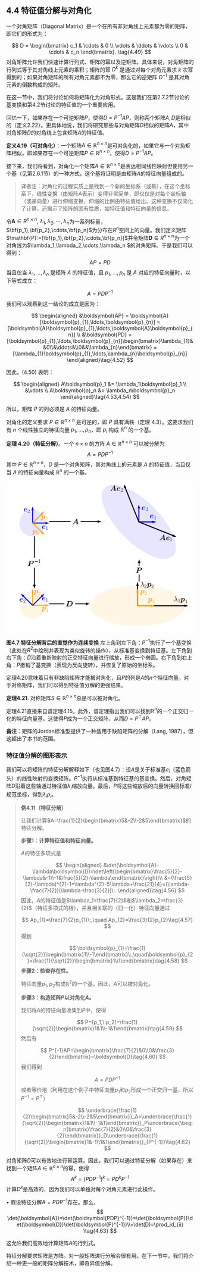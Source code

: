 ## 4.4 特征值分解与对角化

一个对角矩阵（Diagonal Matrix）是一个在所有非对角线上元素都为零的矩阵，即它们的形式为：

$$
D = \begin{bmatrix}
c_1 & \cdots & 0 \\
\vdots & \ddots & \vdots \\
0 & \cdots & c_n
\end{bmatrix}. \tag{4.49}
$$
对角矩阵允许我们快速计算行列式、矩阵的幂以及逆矩阵。具体来说，对角矩阵的行列式等于其对角线上元素的乘积；矩阵的幂 $D^k$ 是通过对每个对角元素求 $k$ 次幂得到的；如果对角矩阵的所有对角元素都不为零，那么它的逆矩阵 $D^{-1}$ 是其对角元素的倒数构成的矩阵。

在这一节中，我们将讨论如何将矩阵化为对角形式。这是我们在第2.7.2节讨论的基变换和第4.2节讨论的特征值的一个重要应用。

回忆一下，如果存在一个可逆矩阵$P$，使得$D=P^{-1}AP$，则称两个矩阵$A,D$是相似的（定义2.22）。更具体地说，我们将研究那些与对角矩阵$D$相似的矩阵$A$，其中对角矩阵$D$的对角线上包含矩阵$A$的特征值。

**定义4.19（可对角化）**：一个矩阵$A\in\mathbb{R}^{n\times n}$是可对角化的，如果它与一个对角矩阵相似，即如果存在一个可逆矩阵$P\in\mathbb{R}^{n\times n}$，使得$D=P^{-1}AP$。

接下来，我们将看到，对角化一个矩阵$A\in\mathbb{R}^{n\times n}$是表达相同线性映射但使用另一个基（见第2.6.1节）的一种方式，这个基将证明是由矩阵$A$的特征向量组成的。

> 译者注：对角化的过程实质上是找到一个新的坐标系（或基），在这个坐标系下，线性变换（由矩阵$A$表示）变得非常简单，即仅仅是对每个坐标轴（或基向量）进行伸缩变换，伸缩的比例由特征值给出。这种变换不仅简化了计算，还揭示了矩阵的固有性质，如特征值和特征向量的信息。

令$\mathbf{A}\in R^{n\times n}$, $\lambda_1,\lambda_2,\cdots,\lambda_n$为一系列标量，$\bf{p_1},\bf{p_2},\cdots,\bf{p_n}$为分布在$R^n$空间上的向量。我们定义矩阵$\mathbf{P}:=[\bf{p_1},\bf{p_2},\cdots,\bf{p_n}]$并令矩阵$\mathbf{D}\in R^{n\times n}$为一个对角线为$\lambda_1,\lambda_2,\cdots,\lambda_n $的对角矩阵。于是我们可以得到：
$$
AP=PD\tag{4.50}
$$
当且仅当 $\lambda_1, \ldots, \lambda_n$ 是矩阵 $A$ 的特征值，且 $p_1, \ldots, p_n$ 是 $A$ 对应的特征向量时，以下等式成立：

$$
A = PDP^{-1}\tag{4.51}
$$
我们可以观察到这一结论的成立是因为：

$$
\begin{aligned}
&\boldsymbol{AP} = \boldsymbol{A}[\boldsymbol{p}_{1},\ldots,\boldsymbol{p}_{n}] = [\boldsymbol{A}\boldsymbol{p}_{1},\ldots,\boldsymbol{A}\boldsymbol{p}_{n}] \\
&\boldsymbol{PD} = [\boldsymbol{p}_{1},\ldots,\boldsymbol{p}_{n}]\begin{bmatrix}\lambda_{1}&&0\\&\ddots&\\0&&\lambda_{n}\end{bmatrix} = [\lambda_{1}\boldsymbol{p}_{1},\ldots,\lambda_{n}\boldsymbol{p}_{n}]
\end{aligned}\tag{4.52}
$$

因此，(4.50) 表明：

$$
\begin{aligned}
A\boldsymbol{p}_1 &= \lambda_1\boldsymbol{p}_1 \\
&\vdots \\
A\boldsymbol{p}_n &= \lambda_n\boldsymbol{p}_n
\end{aligned}\tag{4.53,4.54}
$$

所以，矩阵 $P$ 的列必须是 $A$ 的特征向量。

对角化的定义要求 $P \in \mathbb{R}^{n\times n}$ 是可逆的，即 $P$ 具有满秩（定理 4.3）。这要求我们有 $n$ 个线性独立的特征向量 $p_1, \ldots, p_n$，即 $p_i$ 构成 $\mathbb{R}^n$ 的一个基。

**定理 4.20（特征分解）**。一个 $n \times n$ 的方阵 $A \in \mathbb{R}^{n\times n}$ 可以被分解为
$$
A = PDP^{-1}\tag{4.55}
$$
其中 $P \in \mathbb{R}^{n\times n}$，$D$ 是一个对角矩阵，其对角线上的元素是 $A$ 的特征值，当且仅当 $A$ 的特征向量构成 $\mathbb{R}^n$ 的一个基。

![1723798378994](../attachments/4.7.png)

**图4.7 特征分解背后的直觉作为连续变换** 左上角到左下角：$P^{-1}$执行了一个基变换（此处在$R^2$中绘制并表现为类似旋转的操作），从标准基变换到特征基。左下角到右下角：$D$沿着重新映射的正交特征向量进行缩放，形成一个椭圆。右下角到右上角：$P$撤销了基变换（表现为反向旋转），并恢复了原始的坐标系。

定理4.20意味着只有非缺陷矩阵才能被对角化，且$P$的列是$A$的$n$个特征向量。对于对称矩阵，我们可以得到特征值分解的更强结果。

**定理4.21**. 对称矩阵$S\in\mathbb{R}^{n\times n}$总是可以被对角化。

定理4.21直接来自谱定理4.15。此外，谱定理指出我们可以找到$\mathbb{R}^n$的一个正交归一化的特征向量基。这使得$P$成为一个正交矩阵，从而$D=P^\top AP$。

**备注**：矩阵的Jordan标准型提供了一种适用于缺陷矩阵的分解（Lang, 1987），但这超出了本书的范围。

### 特征值分解的图形表示

我们可以将矩阵的特征分解解释如下（也见图4.7）：设$A$是关于标准基$e_i$（蓝色箭头）的线性映射的变换矩阵。$P^{-1}$执行从标准基到特征基的基变换。然后，对角矩阵$D$沿着这些轴通过特征值$\lambda_i$缩放向量。最后，$P$将这些缩放后的向量转换回标准/规范坐标，得到$\lambda_ip_i$。

> **例4.11（特征分解）**
>
> 让我们计算$A=\frac{1}{2}\begin{bmatrix}5&-2\\-2&5\end{bmatrix}$的特征分解。
>
> **步骤1：计算特征值和特征向量。**
>
> $A$的特征多项式是
>
> $$
> \begin{aligned}
> &\det(\boldsymbol{A}-\lambda\boldsymbol{I})=\det\left(\begin{bmatrix}\frac{5}{2}-\lambda&-1\\-1&\frac{5}{2}-\lambda\end{bmatrix}\right)\\
> &=(\frac{5}{2}-\lambda)^{2}-1=\lambda^{2}-5\lambda+\frac{21}{4}=(\lambda-\frac{7}{2})(\lambda-\frac{3}{2})\:.
> \end{aligned}\tag{4.56}
> $$
> 因此，$A$的特征值是$\lambda_1=\frac{7}{2}$和$\lambda_2=\frac{3}{2}$（特征多项式的根），并且相关联的（归一化）特征向量通过
>
> $$
> Ap_{1}=\frac{7}{2}p_{1}\:,\quad Ap_{2}=\frac{3}{2}p_{2}\tag{4.57}
> $$
> 得到
>
> $$
> \boldsymbol{p}_{1}=\frac{1}{\sqrt{2}}\begin{bmatrix}1\\-1\end{bmatrix}\:,\quad\boldsymbol{p}_{2}=\frac{1}{\sqrt{2}}\begin{bmatrix}1\\1\end{bmatrix}\tag{4.58}
> $$
> **步骤2：检查存在性。**
>
> 特征向量$p_1,p_2$构成$\mathbb{R}^2$的一个基。因此，$A$可以被对角化。
>
> **步骤3：构造矩阵$P$以对角化$A$。**
>
> 我们将$A$的特征向量收集到$P$中，使得
>
> $$
> P=[p_1,\:p_2]=\frac{1}{\sqrt{2}}\begin{bmatrix}1&1\\-1&1\end{bmatrix}\tag{4.59}
> $$
> 然后有
>
> $$
> P^{-1}AP=\begin{bmatrix}\frac{7}{2}&0\\0&\frac{3}{2}\end{bmatrix}=\boldsymbol{D}\tag{4.60}
> $$
> 我们得到
>
> $$
> A=PDP^{-1}\tag{4.61}
> $$
> 或者等价地（利用在这个例子中特征向量$p_{1}$和$p_2$形成一个正交归一基，所以$P^{-1}=P^{\top}$）
>
> $$
> \underbrace{\frac{1}{2}\begin{bmatrix}5&-2\\-2&5\end{bmatrix}}_A=\underbrace{\frac{1}{\sqrt{2}}\begin{bmatrix}1&1\\-1&1\end{bmatrix}}_P\underbrace{\begin{bmatrix}\frac{7}{2}&0\\0&\frac{3}{2}\end{bmatrix}}_D\underbrace{\frac{1}{\sqrt{2}}\begin{bmatrix}1&-1\\1&1\end{bmatrix}}_{P^{-1}}\tag{4.62}
> $$

对角矩阵$D$可以有效地进行幂运算。因此，我们可以通过特征分解（如果存在）来找到一个矩阵$A\in\mathbb{R}^{n\times n}$的幂，使得
$$
A^k=(PDP^{-1})^k=PD^kP^{-1}\tag{4.62}
$$
计算$D^k$是高效的，因为我们可以单独对每个对角元素进行此操作。

$\bullet$ 假设特征分解$A=PDP^{-1}$存在。那么，
$$
\det(\boldsymbol{A})=\det(\boldsymbol{PDP}^{-1})=\det(\boldsymbol{P})\det(\boldsymbol{D})\det(\boldsymbol{P}^{-1})\\=\det(D)=\prod_id_{ii} \tag{4.63}
$$

这允许我们高效地计算矩阵$A$的行列式。

特征分解要求矩阵是方阵。对一般矩阵进行分解会很有用。在下一节中，我们将介绍一种更一般的矩阵分解技术，即奇异值分解。



